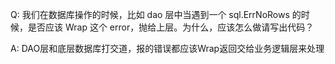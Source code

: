 Q: 我们在数据库操作的时候，比如 dao 层中当遇到一个 sql.ErrNoRows 的时候，是否应该 Wrap 这个 error，抛给上层。为什么，应该怎么做请写出代码？

A: DAO层和底层数据库打交道，报的错误都应该Wrap返回交给业务逻辑层来处理